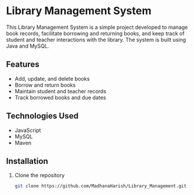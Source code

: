 # Library Management System

This Library Management System is a simple project developed to manage book records, facilitate borrowing and returning books, and keep track of student and teacher interactions with the library. The system is built using Java and MySQL.

## Features

- Add, update, and delete books
- Borrow and return books
- Maintain student and teacher records
- Track borrowed books and due dates

## Technologies Used

- JavaScript
- MySQL
- Maven

## Installation

1. Clone the repository
   ```bash
   git clone https://github.com/MadhanaHarish/Library_Management.git
